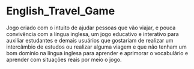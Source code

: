 # English_Travel_Game

Jogo criado com o intuito de ajudar pessoas que vão viajar, e pouca convivência com a língua inglesa, um jogo educativo e interativo para auxiliar estudantes e demais usuários que gostariam de realizar um intercâmbio de estudos ou realizar alguma viagem e que não tenham um bom domínio na língua inglesa para aprender e aprimorar o vocabulário e aprender com situações reais por meio o jogo.
